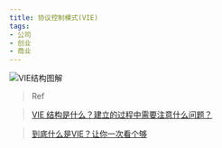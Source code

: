 ```yaml
---
title: 协议控制模式(VIE)
tags:
- 公司
- 创业
- 商业
---
```



![VIE结构图解](http://cdn.jg.com.cn/portal/201410/17/165712isbezeh14lh4d2zd.jpg)

> Ref

> [VIE 结构是什么？建立的过程中需要注意什么问题？](https://www.zhihu.com/question/19634851)

> [到底什么是VIE？让你一次看个够](http://tech2ipo.com/56981)

